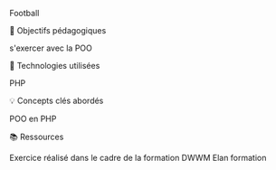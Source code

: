 Football

🎯 Objectifs pédagogiques

s'exercer avec la POO

🔧 Technologies utilisées

PHP

💡 Concepts clés abordés

POO en PHP

📚 Ressources

Exercice réalisé dans le cadre de la formation DWWM Elan formation
